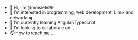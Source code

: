 - 👋 Hi, I’m @moisiete99
- 👀 I’m interested in programming, web development, Linux and networking
- 🌱 I’m currently learning Angular/Typescript
- 💞️ I’m looking to collaborate on ...
- 📫 How to reach me ...

<!---
moisiete99/moisiete99 is a ✨ special ✨ repository because its `README.md` (this file) appears on your GitHub profile.
You can click the Preview link to take a look at your changes.
--->
